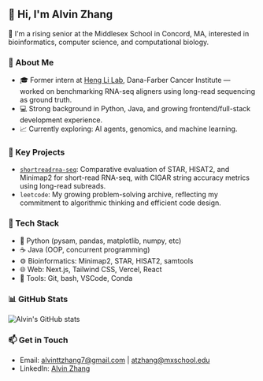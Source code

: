 ## 👋 Hi, I'm Alvin Zhang

🔬 I'm a rising senior at the Middlesex School in Concord, MA, interested in bioinformatics, computer science, and computational biology.

### 🧠 About Me
- 🎓 Former intern at [Heng Li Lab](https://hlilab.github.io/), Dana-Farber Cancer Institute — worked on benchmarking RNA-seq aligners using long-read sequencing as ground truth.
- 💻 Strong background in Python, Java, and growing frontend/full-stack development experience.
- 📈 Currently exploring: AI agents, genomics, and machine learning.

### 📌 Key Projects
- [`shortreadrna-seq`](https://github.com/alvintzhang/shortreadrna-seq): Comparative evaluation of STAR, HISAT2, and Minimap2 for short-read RNA-seq, with CIGAR string accuracy metrics using long-read subreads.
- `leetcode`: My growing problem-solving archive, reflecting my commitment to algorithmic thinking and efficient code design.

### 🧰 Tech Stack
- 🐍 Python (pysam, pandas, matplotlib, numpy, etc)
- ☕ Java (OOP, concurrent programming)
- ⚙️ Bioinformatics: Minimap2, STAR, HISAT2, samtools
- 🌐 Web: Next.js, Tailwind CSS, Vercel, React
- 🧪 Tools: Git, bash, VSCode, Conda

### 📊 GitHub Stats
![Alvin's GitHub stats](https://github-readme-stats.vercel.app/api?username=alvintzhang&show_icons=true&theme=default&count_private=true)

### 📫 Get in Touch
- Email: [alvinttzhang7@gmail.com](mailto:alvinttzhang7@gmail.com) | [atzhang@mxschool.edu](mailto:atzhang@mxschool.edu)
- LinkedIn: [Alvin Zhang](www.linkedin.com/in/alvin-zhang-b261b22a7)
